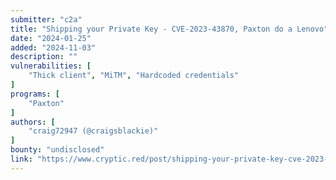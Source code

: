 ```yaml
---
submitter: "c2a"
title: "Shipping your Private Key - CVE-2023-43870, Paxton do a Lenovo"
date: "2024-01-25"
added: "2024-11-03"
description: ""
vulnerabilities: [
    "Thick client", "MiTM", "Hardcoded credentials"
]
programs: [
    "Paxton"
]
authors: [
    "craig72947 (@craigsblackie)"
]
bounty: "undisclosed"
link: "https://www.cryptic.red/post/shipping-your-private-key-cve-2023-43870-paxton-do-a-lenovo"
---
```




